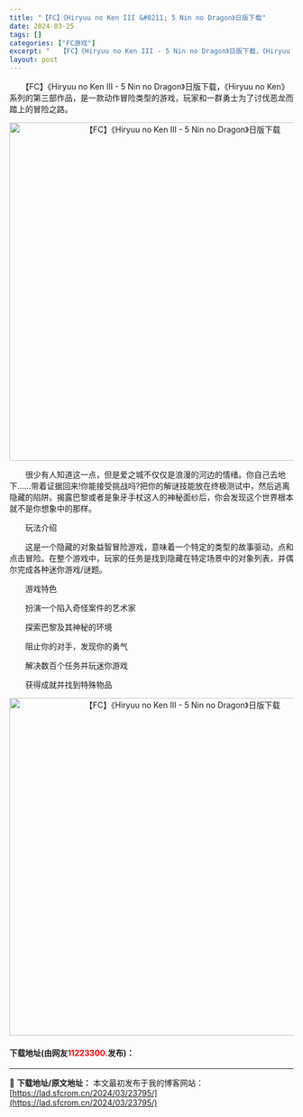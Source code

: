 ```yaml
---
title: "【FC】《Hiryuu no Ken III &#8211; 5 Nin no Dragon》日版下载"
date: 2024-03-25
tags: []
categories: ["FC游戏"]
excerpt: "　　【FC】《Hiryuu no Ken III - 5 Nin no Dragon》日版下载，《Hiryuu no Ken》系列的第三部作品，是一款动作冒险类型的游戏，玩家和一群勇士为了讨伐恶龙而踏上的冒险之路。 　　很少有人知道这一点，但是爱之城不仅仅是浪漫的河边的情绪。你自己去地下&amp;helli&hellip;"
layout: post
---
```


 <p>　　【FC】《Hiryuu no Ken III - 5 Nin no Dragon》日版下载，《Hiryuu no Ken》系列的第三部作品，是一款动作冒险类型的游戏，玩家和一群勇士为了讨伐恶龙而踏上的冒险之路。</p> <p align="center"><img align="" border="0" src="https://lad.sfcrom.cn/wp-content/uploads/2024/03/20240325_660192db38278.png" width="599" alt="【FC】《Hiryuu no Ken III - 5 Nin no Dragon》日版下载" /></p> <p>　　很少有人知道这一点，但是爱之城不仅仅是浪漫的河边的情绪。你自己去地下&hellip;&hellip;带着证据回来!你能接受挑战吗?把你的解谜技能放在终极测试中，然后逃离隐藏的陷阱。揭露巴黎或者是象牙手杖这人的神秘面纱后，你会发现这个世界根本就不是你想象中的那样。</p> <p>　　玩法介绍</p> <p>　　这是一个隐藏的对象益智冒险游戏，意味着一个特定的类型的故事驱动，点和点击冒险。在整个游戏中，玩家的任务是找到隐藏在特定场景中的对象列表，并偶尔完成各种迷你游戏/谜题。</p> <p>　　游戏特色</p> <p>　　扮演一个陷入奇怪案件的艺术家</p> <p>　　探索巴黎及其神秘的环境</p> <p>　　阻止你的对手，发现你的勇气</p> <p>　　解决数百个任务并玩迷你游戏</p> <p>　　获得成就并找到特殊物品</p> <p align="center"><img align="" border="0" src="https://lad.sfcrom.cn/wp-content/uploads/2024/03/20240325_660192dcc7679.png" width="598" alt="【FC】《Hiryuu no Ken III - 5 Nin no Dragon》日版下载" /></p> <p><h4>下载地址(由网友<font color="red">11223300.</font>发布)：</h4></p> 

---
📖 **下载地址/原文地址：** 本文最初发布于我的博客网站：[https://lad.sfcrom.cn/2024/03/23795/](https://lad.sfcrom.cn/2024/03/23795/)

